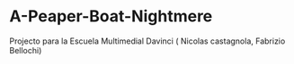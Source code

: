 # A-Peaper-Boat-Nightmere
Projecto para la Escuela Multimedial Davinci ( Nicolas castagnola, Fabrizio Bellochi)
